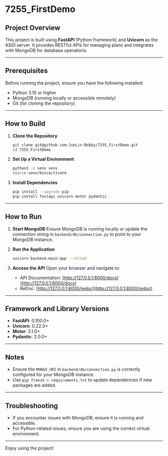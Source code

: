 # 7255_FirstDemo

## Project Overview
This project is built using **FastAPI** (Python framework) and **Uvicorn** as the ASGI server. It provides RESTful APIs for managing plans and integrates with MongoDB for database operations.

---

## Prerequisites
Before running the project, ensure you have the following installed:

- Python 3.10 or higher
- MongoDB (running locally or accessible remotely)
- Git (for cloning the repository)

---

## How to Build

1. **Clone the Repository**
   ```bash
   git clone git@github.com:JunLin-Bobby/7255_FirstDemo.git
   cd 7255_FirstDemo
   ```

2. **Set Up a Virtual Environment**
   ```bash
   python3 -m venv venv
   source venv/bin/activate
   ```

3. **Install Dependencies**
   ```bash
   pip install --upgrade pip
   pip install fastapi uvicorn motor pydantic
   ```

---

## How to Run

1. **Start MongoDB**
   Ensure MongoDB is running locally or update the connection string in `backend/db/connection.py` to point to your MongoDB instance.

2. **Run the Application**
   ```bash
   uvicorn backend.main:app --reload
   ```

3. **Access the API**
   Open your browser and navigate to:
   - API Documentation: [http://127.0.0.1:8000/docs](http://127.0.0.1:8000/docs)
   - ReDoc: [http://127.0.0.1:8000/redoc](http://127.0.0.1:8000/redoc)

---

## Framework and Library Versions
- **FastAPI**: 0.100.0+
- **Uvicorn**: 0.22.0+
- **Motor**: 3.1.0+
- **Pydantic**: 2.0.0+

---

## Notes
- Ensure the `MONGO_URI` in `backend/db/connection.py` is correctly configured for your MongoDB instance.
- Use `pip freeze > requirements.txt` to update dependencies if new packages are added.

---

## Troubleshooting
- If you encounter issues with MongoDB, ensure it is running and accessible.
- For Python-related issues, ensure you are using the correct virtual environment.

---

Enjoy using the project!